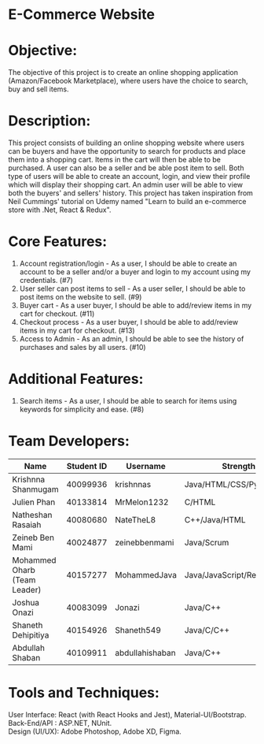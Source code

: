 # E-Commerce Website

# Objective:

The objective of this project is to create an online shopping application (Amazon/Facebook Marketplace), where users have the choice to search, buy and sell items. 

# Description:

This project consists of building an online shopping website where users can be buyers and have the opportunity to search for products and place them into a shopping cart. Items in the cart will then be able to be purchased. A user can also be a seller and be able post item to sell. Both type of users will be able to create an account, login, and view their profile which will display their shopping cart. An admin user will be able to view both the buyers' and sellers' history. This project has taken inspiration from Neil Cummings' tutorial on Udemy named "Learn to build an e-commerce store with .Net, React & Redux".

# Core Features:
 
1. Account registration/login - As a user, I should be able to create an account to be a seller and/or a buyer and login to my account using my credentials. (#7)
2. User seller can post items to sell - As a user seller, I should be able to post items on the website to sell. (#9)
3. Buyer cart - As a user buyer, I should be able to add/review items in my cart for checkout. (#11)
4. Checkout process - As a user buyer, I should be able to add/review items in my cart for checkout. (#13)
5. Access to Admin - As an admin, I should be able to see the history of purchases and sales by all users. (#10)


# Additional Features:

1. Search items - As a user, I should be able to search for items using keywords for simplicity and ease. (#8)

# Team Developers:


|     Name     |  Student ID |  Username |  Strengths |
| ---  | ---|  --- |  --- |
|   Krishnna Shanmugam   |  40099936  |  krishnnas     | Java/HTML/CSS/Python/Flask     |
|   Julien Phan          |  40133814  |  MrMelon1232   | C/HTML                    |
|   Natheshan Rasaiah    |  40080680  |  NateTheL8     | C++/Java/HTML             |
|   Zeineb Ben Mami      |  40024877  |  zeinebbenmami | Java/Scrum                |
|   Mohammed Oharb (Team Leader)       |  40157277  |  MohammedJava  | Java/JavaScript/React/.NET|
|   Joshua Onazi         |  40083099  | Jonazi         | Java/C++                  |
| Shaneth Dehipitiya   |40154926  | Shaneth549  | Java/C/C++    |
| Abdullah Shaban        | 40109911   | abdullahishaban|   Java/C++   |



# Tools and Techniques:

User Interface: React (with React Hooks and Jest), Material-UI/Bootstrap.  
Back-End/API  : ASP.NET, NUnit.  
Design (UI/UX): Adobe Photoshop, Adobe XD, Figma.  
